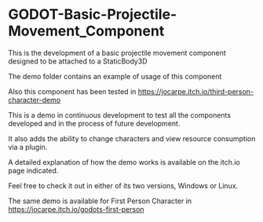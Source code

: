 # GODOT-Basic-Projectile-Movement_Component

This is the development of a basic projectile movement component designed to be attached to a StaticBody3D

The demo folder contains an example of usage of this component

Also this component has been tested in https://jocarpe.itch.io/third-person-character-demo

This is a demo in continuous development to test all the components developed and in the process of future development. 

It also adds the ability to change characters and view resource consumption via a plugin. 

A detailed explanation of how the demo works is available on the itch.io page indicated. 

Feel free to check it out in either of its two versions, Windows or Linux.

The same demo is available for First Person Character in https://jocarpe.itch.io/godots-first-person
